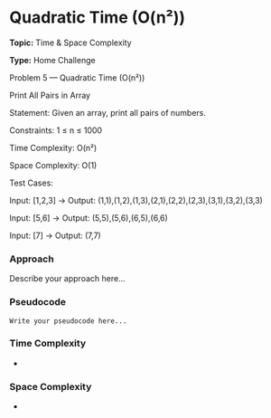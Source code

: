 # Quadratic Time (O(n²))
**Topic:** Time & Space Complexity

**Type:** Home Challenge

Problem 5 — Quadratic Time (O(n²)) 

Print All Pairs in Array 

Statement: Given an array, print all pairs of numbers. 

Constraints: 1 ≤ n ≤ 1000 

Time Complexity: O(n²) 

Space Complexity: O(1) 

Test Cases: 

Input: [1,2,3] → Output: (1,1),(1,2),(1,3),(2,1),(2,2),(2,3),(3,1),(3,2),(3,3) 

Input: [5,6] → Output: (5,5),(5,6),(6,5),(6,6) 

Input: [7] → Output: (7,7) 

### Approach
Describe your approach here...

### Pseudocode
```
Write your pseudocode here...
```

### Time Complexity
- 

### Space Complexity
- 
